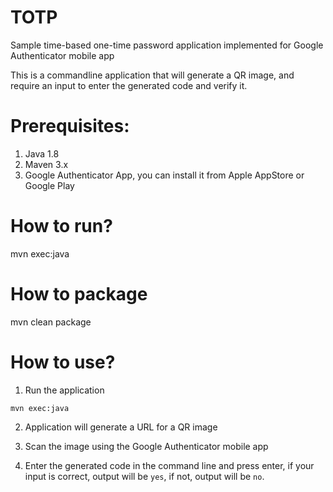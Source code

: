 # TOTP

Sample time-based one-time password application implemented for Google Authenticator mobile app

This is a commandline application that will generate a QR image, and require an input to enter the generated code and verify it.

# Prerequisites:
1. Java 1.8
2. Maven 3.x
3. Google Authenticator App, you can install it from Apple AppStore or Google Play

# How to run?
mvn exec:java

# How to package
mvn clean package

# How to use?
1. Run the application
~~~
mvn exec:java
~~~

2. Application will generate a URL for a QR image

3. Scan the image using the Google Authenticator mobile app

4. Enter the generated code in the command line and press enter, if your input is correct, output will be `yes`, if not, output will be `no`.
